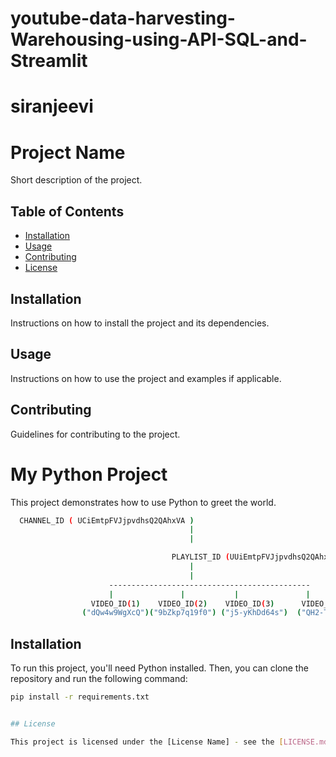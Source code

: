 # youtube-data-harvesting-Warehousing-using-API-SQL-and-Streamlit

# siranjeevi
# Project Name

Short description of the project.

## Table of Contents

- [Installation](#installation)
- [Usage](#usage)
- [Contributing](#contributing)
- [License](#license)

## Installation

Instructions on how to install the project and its dependencies.

## Usage

Instructions on how to use the project and examples if applicable.

## Contributing

Guidelines for contributing to the project.

# My Python Project

This project demonstrates how to use Python to greet the world.


```sh
  CHANNEL_ID ( UCiEmtpFVJjpvdhsQ2QAhxVA )
                                        |
                                        |

                                    PLAYLIST_ID (UUiEmtpFVJjpvdhsQ2QAhxVA)
                                        |
                                        |
                      ---------------------------------------------
                      |               |           |               |
                  VIDEO_ID(1)    VIDEO_ID(2)    VIDEO_ID(3)      VIDEO_ID(4)
                ("dQw4w9WgXcQ")("9bZkp7q19f0") ("j5-yKhDd64s")  ("QH2-TGUlwu4")
```

## Installation

To run this project, you'll need Python installed. Then, you can clone the repository and run the following command:

```sh
pip install -r requirements.txt


## License

This project is licensed under the [License Name] - see the [LICENSE.md](LICENSE.md) file for details.
